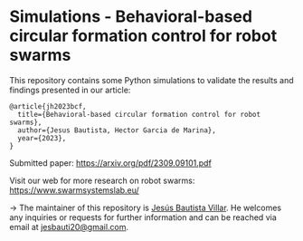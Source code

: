 # Simulations - Behavioral-based circular formation control for robot swarms

This repository contains some Python simulations to validate the results and findings presented in our article:

    @article{jh2023bcf,
      title={Behavioral-based circular formation control for robot swarms},
      author={Jesus Bautista, Hector Garcia de Marina},
      year={2023},
    }

Submitted paper: https://arxiv.org/pdf/2309.09101.pdf

Visit our web for more research on robot swarms: https://www.swarmsystemslab.eu/

-> The maintainer of this repository is [Jesús Bautista Villar](https://sites.google.com/view/jbautista-research). He welcomes any inquiries or requests for further information and can be reached via email at <jesbauti20@gmail.com>.
